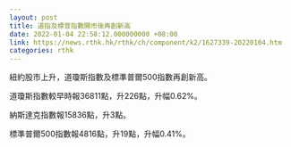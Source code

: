 ```yaml
---
layout: post
title: 道指及標普指數開市後再創新高
date: 2022-01-04 22:58:12.000000000 +08:00
link: https://news.rthk.hk/rthk/ch/component/k2/1627339-20220104.htm
categories: rthk
---
```


紐約股市上升，道瓊斯指數及標準普爾500指數再創新高。

道瓊斯指數較早時報36811點，升226點，升幅0.62%。

納斯達克指數報15836點，升3點。

標準普爾500指數報4816點，升19點，升幅0.41%。
